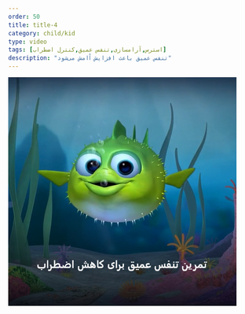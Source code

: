 ```yaml
---
order: 50
title: title-4
category: child/kid
type: video
tags: [استرس,آرامسازی,تنفس عمیق,کنترل اضطراب]
description: "تنفس عمیق باعث افزایش آٰامش می‌شود"
---
```


[![](../../static/images/deep-breathing-cover.png)](../../static/videos/deep-breathing.mp4)